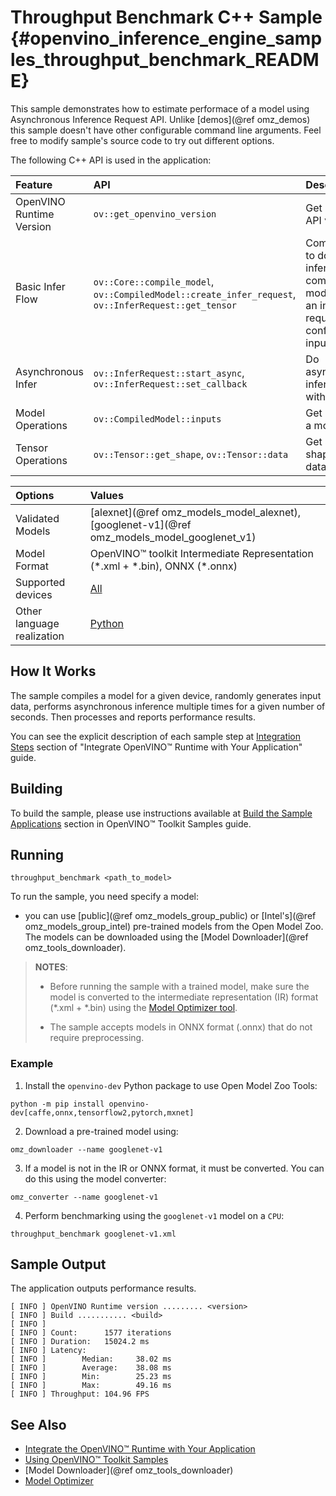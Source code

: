 # Throughput Benchmark C++ Sample {#openvino_inference_engine_samples_throughput_benchmark_README}

This sample demonstrates how to estimate performace of a model using Asynchronous Inference Request API. Unlike [demos](@ref omz_demos) this sample doesn't have other configurable command line arguments. Feel free to modify sample's source code to try out different options.

The following C++ API is used in the application:

| Feature | API | Description |
| :--- | :--- | :--- |
| OpenVINO Runtime Version | `ov::get_openvino_version` | Get Openvino API version |
| Basic Infer Flow | `ov::Core::compile_model`, `ov::CompiledModel::create_infer_request`, `ov::InferRequest::get_tensor` | Common API to do inference: compile a model, create an infer request, configure input tensors |
| Asynchronous Infer | `ov::InferRequest::start_async`, `ov::InferRequest::set_callback` | Do asynchronous inference with callback. |
| Model Operations | `ov::CompiledModel::inputs` | Get inputs of a model |
| Tensor Operations | `ov::Tensor::get_shape`, `ov::Tensor::data` | Get a tensor shape and its data. |

| Options | Values |
| :--- | :--- |
| Validated Models | [alexnet](@ref omz_models_model_alexnet), [googlenet-v1](@ref omz_models_model_googlenet_v1) |
| Model Format | OpenVINO™ toolkit Intermediate Representation (\*.xml + \*.bin), ONNX (\*.onnx) |
| Supported devices | [All](../../../../docs/OV_Runtime_UG/supported_plugins/Supported_Devices.md) |
| Other language realization | [Python](../../../python/benchmark/throughput_benchmark/README.md) |

## How It Works

The sample compiles a model for a given device, randomly generates input data, performs asynchronous inference multiple times for a given number of seconds. Then processes and reports performance results.

You can see the explicit description of
each sample step at [Integration Steps](../../../../../docs/OV_Runtime_UG/integrate_with_your_application.md) section of "Integrate OpenVINO™ Runtime with Your Application" guide.

## Building

To build the sample, please use instructions available at [Build the Sample Applications](../../../../docs/OV_Runtime_UG/Samples_Overview.md) section in OpenVINO™ Toolkit Samples guide.

## Running

```
throughput_benchmark <path_to_model>
```

To run the sample, you need specify a model:

- you can use [public](@ref omz_models_group_public) or [Intel's](@ref omz_models_group_intel) pre-trained models from the Open Model Zoo. The models can be downloaded using the [Model Downloader](@ref omz_tools_downloader).

> **NOTES**:
>
> - Before running the sample with a trained model, make sure the model is converted to the intermediate representation (IR) format (\*.xml + \*.bin) using the [Model Optimizer tool](../../../../docs/MO_DG/Deep_Learning_Model_Optimizer_DevGuide.md).
>
> - The sample accepts models in ONNX format (.onnx) that do not require preprocessing.

### Example

1. Install the `openvino-dev` Python package to use Open Model Zoo Tools:

```
python -m pip install openvino-dev[caffe,onnx,tensorflow2,pytorch,mxnet]
```

2. Download a pre-trained model using:

```
omz_downloader --name googlenet-v1
```

3. If a model is not in the IR or ONNX format, it must be converted. You can do this using the model converter:

```
omz_converter --name googlenet-v1
```

4. Perform benchmarking using the `googlenet-v1` model on a `CPU`:

```
throughput_benchmark googlenet-v1.xml
```

## Sample Output

The application outputs performance results.

```
[ INFO ] OpenVINO Runtime version ......... <version>
[ INFO ] Build ........... <build>
[ INFO ]
[ INFO ] Count:      1577 iterations
[ INFO ] Duration:   15024.2 ms
[ INFO ] Latency:
[ INFO ]        Median:     38.02 ms
[ INFO ]        Average:    38.08 ms
[ INFO ]        Min:        25.23 ms
[ INFO ]        Max:        49.16 ms
[ INFO ] Throughput: 104.96 FPS
```

## See Also

- [Integrate the OpenVINO™ Runtime with Your Application](../../../../docs/OV_Runtime_UG/integrate_with_your_application.md)
- [Using OpenVINO™ Toolkit Samples](../../../../docs/OV_Runtime_UG/Samples_Overview.md)
- [Model Downloader](@ref omz_tools_downloader)
- [Model Optimizer](../../../../docs/MO_DG/Deep_Learning_Model_Optimizer_DevGuide.md)
